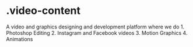# .video-content
A video and graphics designing and development platform where we do 1. Photoshop Editing 2. Instagram and Facebook videos 3. Motion Graphics 4. Animations
